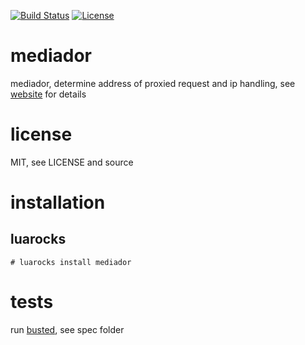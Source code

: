 [![Build Status](https://travis-ci.org/simbiose/mediador.png?branch=master)](https://travis-ci.org/simbiose/mediador)
[![License](http://img.shields.io/badge/License-MIT-red.svg)](LICENSE)

# mediador

mediador, determine address of proxied request and ip handling, see [website](http://rocks.simbio.se/mediador) for details

# license

MIT, see LICENSE and source

# installation

## luarocks

    # luarocks install mediador

# tests

run [busted](https://github.com/Olivine-Labs/busted), see spec folder
